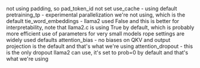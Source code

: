 not using padding, so pad_token_id not set
use_cache - using default
pretraining_tp - experimental parallelization we're not using, which is the default
tie_word_embeddings - llama2 used False and this is better for interpretability, note that llama2.c is using True by default, which is probably more efficient use of parameters for very small models
rope settings are widely used defaults
attention_bias - no biases on QKV and output projection is the default and that's what we're using
attention_dropout - this is the only dropout llama2 can use, it's set to prob=0 by default and that's what we're using